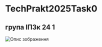 # TechPrakt2025Task0
## група ІПЗк 24 1
![Опис зображення](https://futsal.zt.ua/frontend/webcontent/images/teams/2019_05_23_20_05_47.jpg)

